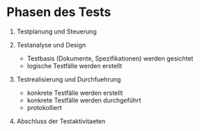 Phasen des Tests
================
	
1. Testplanung und Steuerung

2. Testanalyse und Design
	- Testbasis (Dokumente, Spezifikationen) werden gesichtet
	- logische Testfälle werden erstellt

3. Testrealisierung und Durchfuehrung
	- konkrete Testfälle werden erstellt
	- konkrete Testfälle werden durchgeführt
	- protokolliert

4. Abschluss der Testaktivitaeten